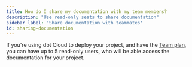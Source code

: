 ```yaml
---
title: How do I share my documentation with my team members?
description: "Use read-only seats to share documentation"
sidebar_label: 'Share documentation with teammates'
id: sharing-documentation
---
```


If you're using dbt Cloud to deploy your project, and have the [Team plan](https://www.getdbt.com/pricing/), you can have up to 5 read-only users, who will be able access the documentation for your project.
